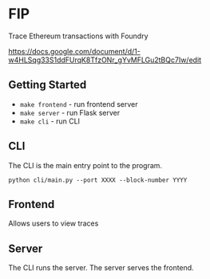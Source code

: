 # FIP

Trace Ethereum transactions with Foundry

https://docs.google.com/document/d/1-w4HLSqg33S1ddFUrqK8TfzONr_gYvMFLGu2tBQc7Iw/edit

## Getting Started

- `make frontend` - run frontend server
- `make server` - run Flask server
- `make cli` - run CLI

## CLI

The CLI is the main entry point to the program.

`python cli/main.py --port XXXX --block-number YYYY`

## Frontend

Allows users to view traces

## Server

The CLI runs the server. The server serves the frontend.
